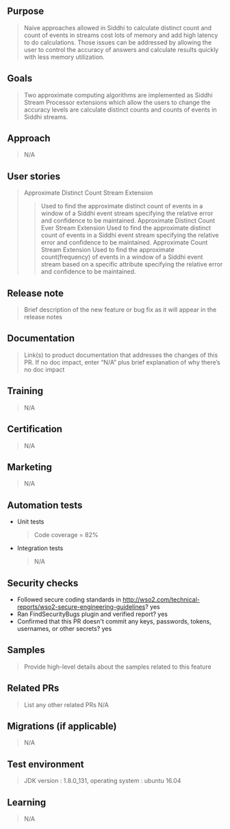 ## Purpose
> Naive approaches allowed in Siddhi to calculate distinct count and count of events in streams cost lots of memory and add high latency to do calculations.
> Those issues can be addressed by allowing the user to control the accuracy of answers and calculate results quickly with less memory utilization.

## Goals
> Two approximate computing algorithms are implemented as Siddhi Stream Processor extensions which allow the users to change the accuracy levels are calculate distinct counts and counts of events in Siddhi streams.

## Approach
> N/A

## User stories
> Approximate Distinct Count Stream Extension
>> Used to find the approximate distinct count of events in a window of a Siddhi event stream specifying the relative error and confidence to be maintained.
> Approximate Distinct Count Ever Stream Extension
>> Used to find the approximate distinct count of events in a Siddhi event stream specifying the relative error and confidence to be maintained.
> Approximate Count Stream Extension
>> Used to find the approximate count(frequency) of events in a window of a Siddhi event stream based on a specific attribute specifying the relative error and confidence to be maintained.

## Release note
> Brief description of the new feature or bug fix as it will appear in the release notes

## Documentation
> Link(s) to product documentation that addresses the changes of this PR. If no doc impact, enter “N/A” plus brief explanation of why there’s no doc impact


## Training
> N/A

## Certification
> N/A

## Marketing
> N/A

## Automation tests
 - Unit tests
   > Code coverage = 82%
 - Integration tests
   > N/A

## Security checks
 - Followed secure coding standards in http://wso2.com/technical-reports/wso2-secure-engineering-guidelines? yes
 - Ran FindSecurityBugs plugin and verified report? yes
 - Confirmed that this PR doesn't commit any keys, passwords, tokens, usernames, or other secrets? yes

## Samples
> Provide high-level details about the samples related to this feature

## Related PRs
> List any other related PRs
> N/A

## Migrations (if applicable)
> N/A

## Test environment
> JDK version : 1.8.0_131, operating system : ubuntu 16.04
 
## Learning
> N/A